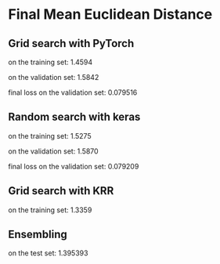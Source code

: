 # Final Mean Euclidean Distance #

## Grid search with PyTorch ##

on the training set: 1.4594

on the validation set: 1.5842

final loss on the validation set: 0.079516

## Random search with keras ##

on the training set: 1.5275

on the validation set: 1.5870

final loss on the validation set: 0.079209

## Grid search with KRR ##

on the training set: 1.3359

## Ensembling ##

on the test set: 1.395393
